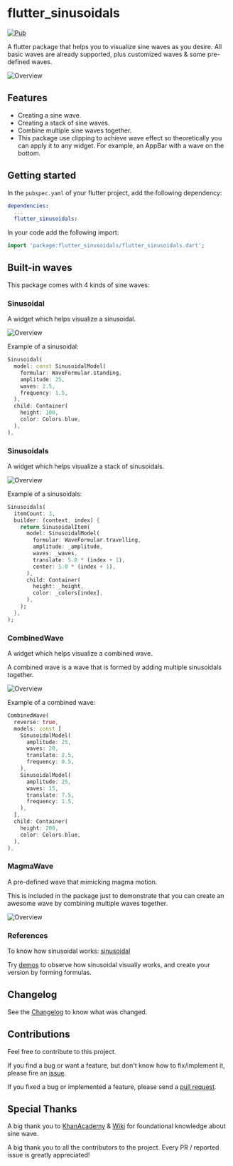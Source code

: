 # flutter_sinusoidals

[![Pub](https://img.shields.io/pub/v/flutter_sinusoidals.svg)](https://pub.dartlang.org/packages/flutter_sinusoidals)

A flutter package that helps you to visualize sine waves as you desire.
All basic waves are already supported, plus customized waves & some pre-defined waves.

![Overview](images/record_1.gif)

## Features

- Creating a sine wave.
- Creating a stack of sine waves.
- Combine multiple sine waves together.
- This package use clipping to achieve wave effect so theoretically you can apply it to any widget. For example, an AppBar with a wave on the bottom.

## Getting started

In the `pubspec.yaml` of your flutter project, add the following dependency:

```yaml
dependencies:
  ...
  flutter_sinusoidals:
```

In your code add the following import:

```dart
import 'package:flutter_sinusoidals/flutter_sinusoidals.dart';
```

## Built-in waves

This package comes with 4 kinds of sine waves:

### Sinusoidal

A widget which helps visualize a sinusoidal.

![Overview](images/sinusoidal.gif)

Example of a sinusoidal:

```dart
Sinusoidal(
  model: const SinusoidalModel(
    formular: WaveFormular.standing,
    amplitude: 25,
    waves: 2.5,
    frequency: 1.5,
  ),
  child: Container(
    height: 100,
    color: Colors.blue,
  ),
),
```

### Sinusoidals

A widget which helps visualize a stack of sinusoidals.

![Overview](images/sinusoidals.gif)

Example of a sinusoidals:

```dart
Sinusoidals(
  itemCount: 3,
  builder: (context, index) {
    return SinusoidalItem(
      model: SinusoidalModel(
        formular: WaveFormular.travelling,
        amplitude: _amplitude,
        waves: _waves,
        translate: 5.0 * (index + 1),
        center: 5.0 * (index + 1),
      ),
      child: Container(
        height: _height,
        color: _colors[index],
      ),
    );
  },
);
```

### CombinedWave

A widget which helps visualize a combined wave.

A combined wave is a wave that is formed by adding multiple sinusoidals together.

![Overview](images/combined_wave.gif)

Example of a combined wave:

```dart
CombinedWave(
  reverse: true,
  models: const [
    SinusoidalModel(
      amplitude: 25,
      waves: 20,
      translate: 2.5,
      frequency: 0.5,
    ),
    SinusoidalModel(
      amplitude: 25,
      waves: 15,
      translate: 7.5,
      frequency: 1.5,
    ),
  ],
  child: Container(
    height: 200,
    color: Colors.blue,
  ),
),
```

### MagmaWave

A pre-defined wave that mimicking magma motion.

This is included in the package just to demonstrate that you can create an awesome wave by combining multiple waves together.

![Overview](images/magma_wave.gif)

### References

To know how sinusoidal works: [sinusoidal](https://en.wikipedia.org/wiki/Sine_wave)

Try [demos](https://www.desmos.com/calculator/3renylhzcu) to observe how sinusoidal visually works, and create your version by forming formulas.

## Changelog

See the [Changelog](CHANGELOG.md) to know what was changed.

## Contributions

Feel free to contribute to this project.

If you find a bug or want a feature, but don't know how to fix/implement it, please fire an [issue](https://github.com/dungnv2602/flutter_sinusoidals/issues).

If you fixed a bug or implemented a feature, please send a [pull request](https://github.com/dungnv2602/flutter_sinusoidals/pulls).

## Special Thanks

A big thank you to [KhanAcademy](https://www.khanacademy.org/science/ap-physics-1/ap-mechanical-waves-and-sound) & [Wiki](https://en.wikipedia.org/wiki/Sine_wave) for foundational knowledge about sine wave.

A big thank you to all the contributors to the project. Every PR / reported issue is greatly appreciated!
